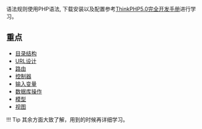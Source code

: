 语法规则使用PHP语法, 下载安装以及配置参考[ThinkPHP5.0完全开发手册](https://www.kancloud.cn/manual/thinkphp5/118003)进行学习。

## 重点

* [目录结构](https://www.kancloud.cn/manual/thinkphp5/118008)  
* [URL设计](https://www.kancloud.cn/manual/thinkphp5/118012)  
* [路由](https://www.kancloud.cn/manual/thinkphp5/118039)  
* [控制器](https://www.kancloud.cn/manual/thinkphp5/118047)  
* [输入变量](https://www.kancloud.cn/manual/thinkphp5/118044)  
* [数据库操作](https://www.kancloud.cn/manual/thinkphp5/118058)  
* [模型](https://www.kancloud.cn/manual/thinkphp5/135186)  
* [视图](https://www.kancloud.cn/manual/thinkphp5/118112)  

!!! Tip
    其余方面大致了解，用到的时候再详细学习。